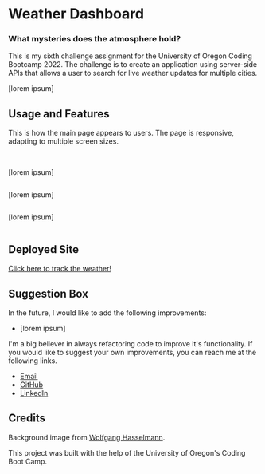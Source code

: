 # Weather Dashboard

### What mysteries does the atmosphere hold?

This is my sixth challenge assignment for the University of Oregon Coding Bootcamp 2022. The challenge is to create an application using server-side APIs that allows a user to search for live weather updates for multiple cities.

[lorem ipsum]

## Usage and Features

This is how the main page appears to users. The page is responsive, adapting to multiple screen sizes.

<p align="center">
<img src=""/>
<img src="">
</p>

[lorem ipsum]

<p align="center"><img src=""/></p>

[lorem ipsum]

<p align="center"><img src=""/></p>

[lorem ipsum]

<p align="center"><img src=""/></p>

## Deployed Site

<a href="https://ashlynn4567.github.io/Challenge6-WeatherDashboard/">Click here to track the weather!<a>

## Suggestion Box

In the future, I would like to add the following improvements:

- [lorem ipsum]

I'm a big believer in always refactoring code to improve it's functionality. If you would like to suggest your own improvements, you can reach me at the following links.

- <a href="mailto:ashlynn4567@gmail.com">Email<a>
- <a href="https://github.com/ashlynn4567">GitHub<a>
- <a href="https://www.linkedin.com/in/ashley-lynn-smith/">LinkedIn<a>

## Credits

Background image from [Wolfgang Hasselmann](https://unsplash.com/photos/bR\_-gllg7Bs).

This project was built with the help of the University of Oregon's Coding Boot Camp.
